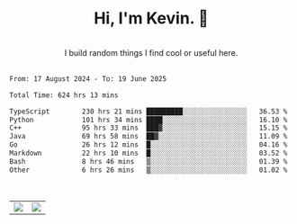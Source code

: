 <!--
**kevin-pek/kevin-pek** is a ✨ _special_ ✨ repository because its `README.md` (this file) appears on your GitHub profile.

Here are some ideas to get you started:

- 🔭 I’m currently working on ...
- 🌱 I’m currently learning ...
- 👯 I’m looking to collaborate on ...
- 🤔 I’m looking for help with ...
- 💬 Ask me about ...
- 📫 How to reach me: ...
- 😄 Pronouns: ...
- ⚡ Fun fact: ...
-->
<div align="center">
  <h1>Hi, I'm Kevin. 👋</h1>
  <br />
  I build random things I find cool or useful here.
</div>
<br />
<!--START_SECTION:waka-->

```txt
From: 17 August 2024 - To: 19 June 2025

Total Time: 624 hrs 13 mins

TypeScript        230 hrs 21 mins █████████░░░░░░░░░░░░░░░░   36.53 %
Python            101 hrs 34 mins ████░░░░░░░░░░░░░░░░░░░░░   16.10 %
C++               95 hrs 33 mins  ███▓░░░░░░░░░░░░░░░░░░░░░   15.15 %
Java              69 hrs 58 mins  ██▓░░░░░░░░░░░░░░░░░░░░░░   11.09 %
Go                26 hrs 12 mins  █░░░░░░░░░░░░░░░░░░░░░░░░   04.16 %
Markdown          22 hrs 10 mins  █░░░░░░░░░░░░░░░░░░░░░░░░   03.52 %
Bash              8 hrs 46 mins   ▒░░░░░░░░░░░░░░░░░░░░░░░░   01.39 %
Other             6 hrs 26 mins   ▒░░░░░░░░░░░░░░░░░░░░░░░░   01.02 %
```

<!--END_SECTION:waka-->
<br />
<table width="100%">
  <tr>
    <td align="left" width="50%">
      <img src="https://github-readme-stats-kevin-pek.vercel.app/api?username=kevin-pek&include_all_commits=true&count_private=true&theme=rose_pine" />
    </td>
    <td align="right" width="50%">
      <img src="https://github-readme-stats-kevin-pek.vercel.app/api/top-langs?username=kevin-pek&langs_count=10&hide_progress=true&theme=rose_pine" />
    </td>
  </tr>
</table>
